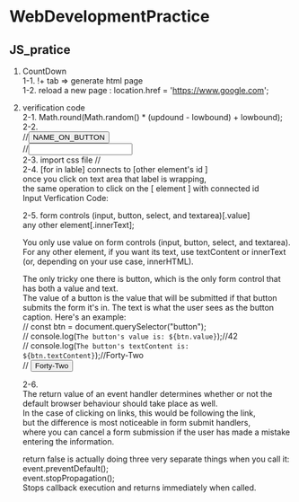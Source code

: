 # WebDevelopmentPractice

## JS_pratice

1. CountDown  
   1-1. !+ tab => generate html page  
   1-2. reload a new page : location.href = 'https://www.google.com';

2. verification code  
   2-1. Math.round(Math.random() \* (updound - lowbound) + lowbound);  
   2-2.  
   //<input id="btn" type="button" value="NAME_ON_BUTTON" />  
   //<input id="inputedCode" type="text" />  
   2-3. import css file
   //<link href="./index.css" rel="stylesheet" type="text/css" />  
   2-4. [for in lable] connects to [other element's id ]  
   once you click on text area that label is wrapping,  
   the same operation to click on the [ element ] with connected id  
   <label for="inputedCode">Input Verfication Code:</label>

   2-5. form controls (input, button, select, and textarea)[.value]  
    any other element[.innerText];

   You only use value on form controls (input, button, select, and textarea). For any other element, if you want its text, use textContent or innerText (or, depending on your use case, innerHTML).

   The only tricky one there is button, which is the only form control that has both a value and text.  
   The value of a button is the value that will be submitted if that button submits the form it's in. The text is what the user sees as the button caption. Here's an example:  
   // const btn = document.querySelector("button");  
   // console.log(`The button's value is: ${btn.value}`);//42  
   // console.log(`The button's textContent is: ${btn.textContent}`);//Forty-Two  
   // <button value="42">Forty-Two</button>

   2-6.  
   The return value of an event handler determines whether or not the default browser behaviour should take place as well.  
   In the case of clicking on links, this would be following the link,  
   but the difference is most noticeable in form submit handlers,  
   where you can cancel a form submission if the user has made a mistake entering the information.

   return false is actually doing three very separate things when you call it:  
    event.preventDefault();  
    event.stopPropagation();  
    Stops callback execution and returns immediately when called.
